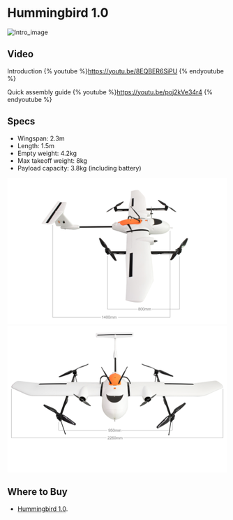 # Hummingbird 1.0

![Intro_image](../../images/vertek_hummingbird_V1_intro.png)

## Video
Introduction
{% youtube %}https://youtu.be/8EQBER6SiPU {% endyoutube %}

Quick assembly guide
{% youtube %}https://youtu.be/poj2kVe34r4 {% endyoutube %}


## Specs
* Wingspan: 2.3m
* Length: 1.5m
* Empty weight: 4.2kg
* Max takeoff weight: 8kg
* Payload capacity: 3.8kg (including battery)

![Dimensions_1](../../images/vertek_hummingbird_V1_dimensions_side.png)
![Dimensions_2](../../images/vertek_hummingbird_V1_dimensions_front.png)

## Where to Buy

* [Hummingbird 1.0](https://www.vertek.io/products/hummingbird).
